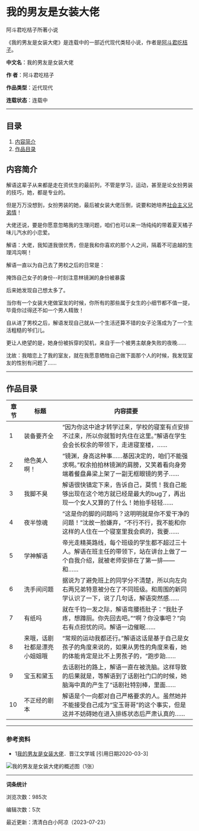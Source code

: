 # 我的男友是女装大佬

阿斗君吃桔子所著小说

《我的男友是女装大佬》是连载中的一部近代现代类轻小说，作者是[阿斗君吃桔子](/item/%E9%98%BF%E6%96%97%E5%90%9B%E5%90%83%E6%A1%94%E5%AD%90/24453273?fromModule=lemma_inlink)。

**中文名**：我的男友是女装大佬  

**作    者**：阿斗君吃桔子  

**作品类型**：近代现代  

**连载状态**：连载中  

---

## 目录

1. [内容简介](#内容简介)
2. [作品目录](#作品目录)

## 内容简介

解语这辈子从来都是走在资优生的最前列，不管是学习，运动，甚至是论女扮男装的技巧，她，都是专业的。

但是万万没想到，女扮男装的她，最后被女装大佬压倒，说要和她培养[社会主义兄弟情](/item/%E7%A4%BE%E4%BC%9A%E4%B8%BB%E4%B9%89%E5%85%84%E5%BC%9F%E6%83%85/22767554?fromModule=lemma_inlink)！

大佬还说，要是你愿意忽略我的生理问题，咱们也可以来一场纯纯的带着夏天橘子味儿汽水的小恋爱。

解语：大佬，我知道我很优秀，但是我和你喜欢的那个人之间，隔着不可逾越的生理鸿沟啊！

解语一直以为自己去了男校之后的日常是：

掩饰自己女子的身份--时刻注意林镜渊的身份被暴露

后来她发现自己想太多了。

当你有一个女装大佬做室友的时候，你所有的那些属于女生的小细节都不值一提，毕竟你过得还不如一个男人精致！

自从进了男校之后，解语发现自己就从一个生活还算不错的女子沦落成为了一个生活粗糙的爷们儿。

更让人绝望的是，她身份被拆穿的契机，来自于一个被男主献身失败的夜晚……

沈故：我暗恋上了我的室友，就在我愿意牺牲自己做下面那个人的时候，我发现室友的性别有问题了……

---

## 作品目录

章节 | 标题 | 内容提要
--- | --- | ---
1 | 装备要齐全 | “因为你这中途才转学过来，学校的寝室有点安排不过来，所以你就暂时先住在这里。”解语在学生会会长权余的带领下，走进寝室楼，……
2 | 绝色美人啊！ | “镜渊，身高这种事……基因决定的，咱们不能强求啊。”权余拍拍林镜渊的肩膀，又笑着看向身旁端着餐盘鼻梁上架了一副无框眼镜的男子……
3 | 我脚不臭 | 解语很快镇定下来，告诉自己，莫慌！我自己能够出现在这个地方就已经是最大的bug了，再出现一个女人又算的了什么！她抬手轻轻……
4 | 夜半惊魂 | “这是你的脚的问题吗？这明明就是你不爱干净的问题！”沈故一脸嫌弃，“不行不行，我不能和你这样的人住在一个寝室里我会疯的，我要……
5 | 学神解语 | 帝光走精英路线，每个班级的学生都不超过三十人。解语在班主任的带领下，站在讲台上做了一个自我介绍，就被老师安排在了第一排——和……
6 | 洗手间问题 | 据说为了避免班上的同学分不清楚，所以向左向右两兄弟特意被分在了不同班级。和周围的新同学认识了一下，说了几句话，解语突然感……
7 | 有纸吗 | 就在千钧一发之际，解语弯腰捂肚子：“我肚子疼，想蹲厕。你先回去吧。”“啊？你没事吧？”向右有点担忧的问。解语一边催眠……
8 | 来哦，话剧社都是漂亮小姐姐哦 | “常规的运动我都还行。”解语这话是基于自己是女孩子的角度来说的，如果从男性的角度来看，她的体能肯定是比不上男孩子的，“跑步跆……
9 | 宝玉和黛玉 | 去话剧社的路上，解语一直在被洗脑。这样导致的后果就是，等解语到了话剧社门口的时候，她脑海中真的产生了“话剧社特别棒，里面……
10 | 不正经的剧本 | 解语是个一向都对自己严格要求的人。虽然她并不能接受自己成为“宝玉哥哥”的这个事实，但是这并不妨碍她在进入排练状态后严肃认真的……

---

### 参考资料

- 1[我的男友是女装大佬](/reference/24491372/533aYdO6cr3_z3kATPTazvzzYHnFYNv-urXaALRzzqIP0XOpX5nyFII49888sPliAETEvp1gb9ke2PiiSkQbsbFFLbRhT7EilHP9WjU)．晋江文学城 \[引用日期2020-03-3\]

![我的男友是女装大佬的概述图（1张）](https://bkimg.cdn.bcebos.com/pic/838ba61ea8d3fd1f7906fb633f4e251f95ca5f5f?x-bce-process=image/format,f_auto/quality,Q_70/resize,m_lfit,limit_1,w_536)

---

**词条统计**

浏览次数：985次  

编辑次数：5次   

最近更新：清清白白小阿凉（2023-07-23）